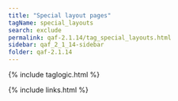 ```yaml
---
title: "Special layout pages"
tagName: special_layouts
search: exclude
permalink: qaf-2.1.14/tag_special_layouts.html
sidebar: qaf_2_1_14-sidebar
folder: qaf-2.1.14
---
```


{% include taglogic.html %}

{% include links.html %}
